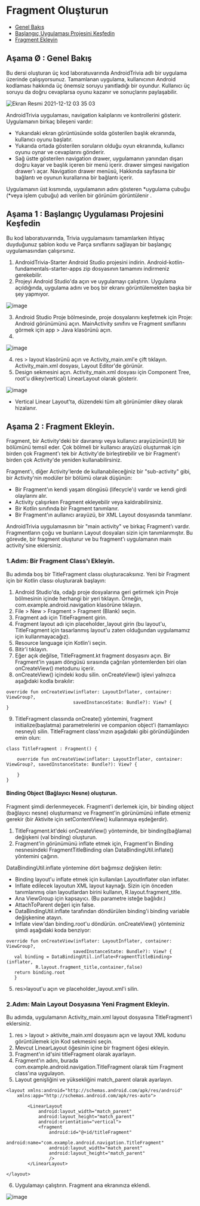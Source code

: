 # Fragment Oluşturun

- [Genel Bakış](#0) 
- [Başlangıç Uygulaması Projesini Keşfedin](#1) 
- [Fragment Ekleyin](#2) 

## <a name="0"></a>Aşama Ø : Genel Bakış

Bu dersi oluşturan üç kod laboratuvarında AndroidTrivia adlı bir uygulama üzerinde çalışıyorsunuz. Tamamlanan uygulama, kullanıcının Android kodlaması hakkında üç önemsiz soruyu yanıtladığı bir oyundur. Kullanıcı üç soruyu da doğru cevaplarsa oyunu kazanır ve sonuçlarını paylaşabilir.

![Ekran Resmi 2021-12-12 03 35 03](https://user-images.githubusercontent.com/70329389/145696137-595bb2dd-d947-4b19-bde8-012748e93c63.png)

AndroidTrivia uygulaması, navigation kalıplarını ve kontrollerini gösterir. Uygulamanın birkaç bileşeni vardır:

- Yukarıdaki ekran görüntüsünde solda gösterilen başlık ekranında, kullanıcı oyunu başlatır.
- Yukarıda ortada gösterilen soruların olduğu oyun ekranında, kullanıcı oyunu oynar ve cevaplarını gönderir.
- Sağ üstte gösterilen navigation drawer, uygulamanın yanından dışarı doğru kayar ve başlık içeren bir menü içerir. drawer simgesi navigation drawer'ı açar. Navigation drawer menüsü, Hakkında sayfasına bir bağlantı ve oyunun kurallarına bir bağlantı içerir.

Uygulamanın üst kısmında, uygulamanın adını gösteren *uygulama çubuğu (*veya işlem çubuğu) adı verilen bir görünüm görüntülenir .

## <a name="1"></a>Aşama 1 : Başlangıç Uygulaması Projesini Keşfedin

Bu kod laboratuvarında, Trivia uygulamasını tamamlarken ihtiyaç duyduğunuz şablon kodu ve Parça sınıflarını sağlayan bir başlangıç uygulamasından çalışırsınız.

1. AndroidTrivia-Starter Android Studio projesini indirin. Android-kotlin-fundamentals-starter-apps zip dosyasının tamamını indirmeniz gerekebilir.
2. Projeyi Android Studio'da açın ve uygulamayı çalıştırın. Uygulama açıldığında, uygulama adını ve boş bir ekranı görüntülemekten başka bir şey yapmıyor.

 ![image](https://user-images.githubusercontent.com/80598532/149355693-9e5fea2d-2606-4998-bc61-81e7fbc9508f.png)
 
3. Android Studio Proje bölmesinde, proje dosyalarını keşfetmek için Proje: Android görünümünü açın. MainActivity sınıfını ve Fragment sınıflarını görmek için app > Java klasörünü açın.
4. 
![image](https://user-images.githubusercontent.com/80598532/149355964-a45e3545-23a0-4931-9181-1b8de1177995.png)

4. res > layout klasörünü açın ve Activity_main.xml'e çift tıklayın. Activity_main.xml dosyası, Layout Editor'de görünür.
5. Design sekmesini açın. Activity_main.xml dosyası için Component Tree, root'u dikey(vertical) LinearLayout olarak gösterir.

![image](https://user-images.githubusercontent.com/80598532/149356438-a9125758-cc9f-4260-ba21-28733974186c.png)

- Vertical Linear Layout'ta, düzendeki tüm alt görünümler dikey olarak hizalanır.

## <a name="2"></a>Aşama 2 : Fragment Ekleyin.

Fragment, bir Activity'deki bir davranışı veya kullanıcı arayüzünün(UI) bir bölümünü temsil eder. Çok bölmeli bir kullanıcı arayüzü oluşturmak için birden çok Fragment'ı tek bir Activity'de birleştirebilir ve bir Fragment'ı birden çok Activity'de yeniden kullanabilirsiniz.

Fragment'ı, diğer Activity'lerde de kullanabileceğiniz bir "sub-activity" gibi, bir Activity'nin modüler bir bölümü olarak düşünün:

- Bir Fragment'ın kendi yaşam döngüsü (lifecycle'ı) vardır ve kendi girdi olaylarını alır.
- Activity çalışırken Fragment ekleyebilir veya kaldırabilirsiniz.
- Bir Kotlin sınıfında bir Fragment tanımlanır.
- Bir Fragment'ın aullanıcı arayüzü, bir XML Layout dosyasında tanımlanır.

AndroidTrivia uygulamasının bir "main activity" ve birkaç Fragment'ı vardır. Fragmentların çoğu ve bunların Layout dosyaları sizin için tanımlanmıştır. Bu görevde, bir fragment oluşturur ve bu fragment'ı uygulamanın main activity'sine eklersiniz.

### 1.Adım: Bir Fragment Class'ı Ekleyin.
Bu adımda boş bir TitleFragment classı oluşturacaksınız. Yeni bir Fragment için bir Kotlin classı oluşturarak başlayın:

1. Android Studio'da, odağı proje dosyalarına geri getirmek için Proje bölmesinin içinde herhangi bir yeri tıklayın. Örneğin, com.example.android.navigation klasörüne tıklayın.
2. File > New > Fragment > Fragment (Blank) seçin.
3. Fragment adı için TitleFragment girin.
4. Fragment layout adı için placeholder_layout girin (bu layout'u, TitleFragment için tasarlanmış layout'u zaten olduğundan uygulamamız için kullanmayacağız).
5. Resource language için Kotlin'i seçin.
6. Bitir'i tıklayın.
7. Eğer açık değilse, TitleFragment.kt fragment dosyasını açın. Bir Fragment'in yaşam döngüsü sırasında çağrılan yöntemlerden biri olan onCreateView() metodunu içerir.
8. onCreateView() içindeki kodu silin. onCreateView() işlevi yalnızca aşağıdaki kodla bırakılır:

```
override fun onCreateView(inflater: LayoutInflater, container: ViewGroup?,
                         savedInstanceState: Bundle?): View? {
}
```

9. TitleFragment classında onCreate() yöntemini, fragment initialize(başlatma) parametrelerini ve companion object'i (tamamlayıcı nesneyi) silin. TitleFragment class'ınızın aşağıdaki gibi göründüğünden emin olun:

```
class TitleFragment : Fragment() {

    override fun onCreateView(inflater: LayoutInflater, container: ViewGroup?, savedInstanceState: Bundle?): View? {
        
    }
}
```

#### Binding Object (Bağlayıcı Nesne) oluşturun.
Fragment şimdi derlenmeyecek. Fragment'i derlemek için, bir binding object (bağlayıcı nesne) oluşturmanız ve Fragment'in görünümünü inflate etmeniz gerekir (bir Aktivite için setContentView() kullanmaya eşdeğerdir).

1. TitleFragment.kt'deki onCreateView() yönteminde, bir binding(bağlama) değişkeni (val binding) oluşturun.
2. Fragment'in görünümünü inflate etmek için, Fragment'in Binding nesnesindeki FragmentTitleBinding olan DataBindingUtil.inflate() yöntemini çağırın.

DataBindingUtil.inflate yöntemine dört bağımsız değişken iletin:
- Binding layout'u inflate etmek için kullanılan LayoutInflater olan inflater.
- Inflate edilecek layoutun XML layout kaynağı. Sizin için önceden tanımlanmış olan layoutlardan birini kullanın, R.layout.fragment_title.
- Ana ViewGroup için kapsayıcı. (Bu parametre isteğe bağlıdır.)
- AttachToParent değeri için false.
- DataBindingUtil.inflate tarafından döndürülen binding'i binding variable değişkenine atayın.
- Inflate view'dan binding.root'u döndürün. onCreateView() yönteminiz şimdi aşağıdaki koda benziyor:

```
override fun onCreateView(inflater: LayoutInflater, container: ViewGroup?,
                         savedInstanceState: Bundle?): View? {
   val binding = DataBindingUtil.inflate<FragmentTitleBinding>(inflater,
           R.layout.fragment_title,container,false)
   return binding.root
   }
```

5. res>layout'u açın ve placeholder_layout.xml'i silin.

### 2.Adım: Main Layout Dosyasına Yeni Fragment Ekleyin.
Bu adımda, uygulamanın Activity_main.xml layout dosyasına TitleFragment'i eklersiniz.

1. res > layout > aktivite_main.xml dosyasını açın ve layout XML kodunu görüntülemek için Kod sekmesini seçin.
2. Mevcut LinearLayout öğesinin içine bir fragment öğesi ekleyin.
3. Fragment'ın id'sini titleFragment olarak ayarlayın.
4. Fragment'ın adını, burada com.example.android.navigation.TitleFragment olarak tüm Fragment class'ına uygulayon.
5. Layout genişliğini ve yüksekliğini match_parent olarak ayarlayın.

```
<layout xmlns:android="http://schemas.android.com/apk/res/android"
    xmlns:app="http://schemas.android.com/apk/res-auto">

        <LinearLayout
            android:layout_width="match_parent"
            android:layout_height="match_parent"
            android:orientation="vertical">
            <fragment
                android:id="@+id/titleFragment"
                android:name="com.example.android.navigation.TitleFragment"
                android:layout_width="match_parent"
                android:layout_height="match_parent"
                />
        </LinearLayout>

</layout>
```

6. Uygulamayı çalıştırın. Fragment ana ekranınıza eklendi.

![image](https://user-images.githubusercontent.com/80598532/149423399-1af83c8a-4fd3-42f2-997d-b784fd814a69.png)


